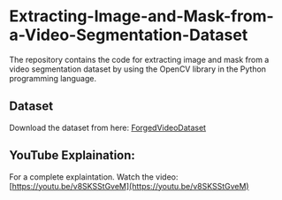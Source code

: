 # Extracting-Image-and-Mask-from-a-Video-Segmentation-Dataset
The repository contains the code for extracting image and mask from a video segmentation dataset by using the OpenCV library in the Python programming language.

## Dataset
Download the dataset from here: [ForgedVideoDataset](http://www.grip.unina.it/index.php?option=com_content&view=article&id=79&Itemid=489&jsmallfib=1&dir=JSROOT/ForgedVideosDataset/Splicing)

## YouTube Explaination:
For a complete explaintation. Watch the video: [https://youtu.be/v8SKSStGveM](https://youtu.be/v8SKSStGveM)
